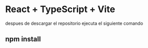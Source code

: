 # React + TypeScript + Vite

despues de descargar el repositorio ejecuta el siguiente comando
## npm install